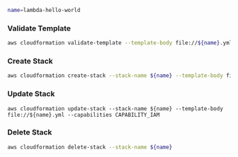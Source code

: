 ```bash
name=lambda-hello-world
```

### Validate Template
```bash
aws cloudformation validate-template --template-body file://${name}.yml
```

### Create Stack
```bash
aws cloudformation create-stack --stack-name ${name} --template-body file://${name}.yml --capabilities CAPABILITY_IAM
```

### Update Stack
```
aws cloudformation update-stack --stack-name ${name} --template-body file://${name}.yml --capabilities CAPABILITY_IAM
```

### Delete Stack
```bash
aws cloudformation delete-stack --stack-name ${name}
```
